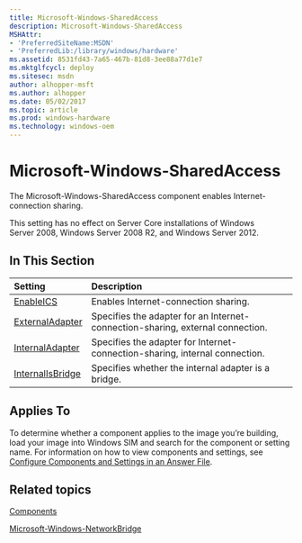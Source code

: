 ```yaml
---
title: Microsoft-Windows-SharedAccess
description: Microsoft-Windows-SharedAccess
MSHAttr:
- 'PreferredSiteName:MSDN'
- 'PreferredLib:/library/windows/hardware'
ms.assetid: 8531fd43-7a65-467b-81d8-3ee88a77d1e7
ms.mktglfcycl: deploy
ms.sitesec: msdn
author: alhopper-msft
ms.author: alhopper
ms.date: 05/02/2017
ms.topic: article
ms.prod: windows-hardware
ms.technology: windows-oem
---
```

# Microsoft-Windows-SharedAccess

The Microsoft-Windows-SharedAccess component enables Internet-connection sharing.

This setting has no effect on Server Core installations of Windows Server 2008, Windows Server 2008 R2, and Windows Server 2012.

## In This Section

| Setting                 | Description                                                                           |
|:------------------------|:--------------------------------------------------------------------------------------|
| [EnableICS](microsoft-windows-sharedaccess-enableics.md) | Enables Internet-connection sharing. |
| [ExternalAdapter](microsoft-windows-sharedaccess-externaladapter.md) | Specifies the adapter for an Internet-connection-sharing, external connection. |
| [InternalAdapter](microsoft-windows-sharedaccess-internaladapter.md) | Specifies the adapter for Internet-connection-sharing, internal connection. |
| [InternalIsBridge](microsoft-windows-sharedaccess-internalisbridge.md) | Specifies whether the internal adapter is a bridge. |

## Applies To

To determine whether a component applies to the image you’re building, load your image into Windows SIM and search for the component or setting name. For information on how to view components and settings, see [Configure Components and Settings in an Answer File](https://docs.microsoft.com/en-us/windows-hardware/customize/desktop/wsim/configure-components-and-settings-in-an-answer-file).

## Related topics

[Components](components-b-unattend.md)

[Microsoft-Windows-NetworkBridge](microsoft-windows-networkbridge.md)
